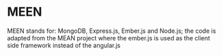 MEEN
====

MEEN stands for: MongoDB, Express.js, Ember.js and Node.js; the code is adapted from the MEAN project where the ember.js is used as the client side framework instead of the angular.js 
